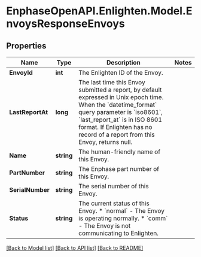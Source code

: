 # EnphaseOpenAPI.Enlighten.Model.EnvoysResponseEnvoys

## Properties

Name | Type | Description | Notes
------------ | ------------- | ------------- | -------------
**EnvoyId** | **int** | The Enlighten ID of the Envoy. | 
**LastReportAt** | **long** | The last time this Envoy submitted a report, by default expressed in Unix epoch time. When the &#x60;datetime_format&#x60; query parameter is &#x60;iso8601&#x60;, &#x60;last_report_at&#x60; is in ISO 8601 format. If Enlighten has no record of a report from this Envoy, returns null. | 
**Name** | **string** | The human-friendly name of this Envoy. | 
**PartNumber** | **string** | The Enphase part number of this Envoy. | 
**SerialNumber** | **string** | The serial number of this Envoy. | 
**Status** | **string** | The current status of this Envoy. * &#x60;normal&#x60; - The Envoy is operating normally. * &#x60;comm&#x60; - The Envoy is not communicating to Enlighten. | 

[[Back to Model list]](../README.md#documentation-for-models) [[Back to API list]](../README.md#documentation-for-api-endpoints) [[Back to README]](../README.md)

